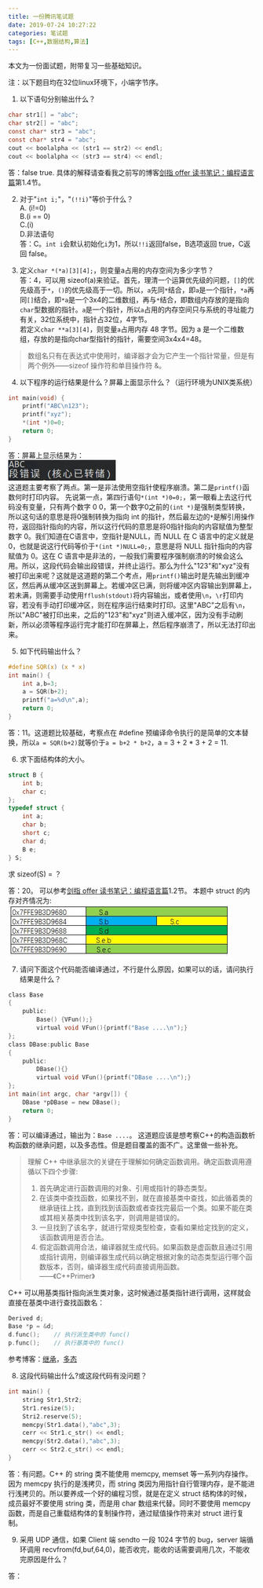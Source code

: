 ```yaml
---
title: 一份腾讯笔试题
date: 2019-07-24 10:27:22
categories: 笔试题
tags: [C++,数据结构,算法]
---
```


本文为一份面试题，附带复习一些基础知识。
<!-- more -->

注：以下题目均在32位linux环境下，小端字节序。

1. 以下语句分别输出什么？

```C
char str1[] = "abc";
char str2[] = "abc";
const char* str3 = "abc";
const char* str4 = "abc";
cout << boolalpha << (str1 == str2) << endl;
cout << boolalpha << (str3 == str4) << endl;
```
答：false  true.  具体的解释请查看我之前写的博客[剑指 offer 读书笔记：编程语言篇](https://mr-solution.github.io/Notes/2019/06/22/%E5%89%91%E6%8C%87-offer-%E8%AF%BB%E4%B9%A6%E7%AC%94%E8%AE%B0/#more)第1.4节。

2. 对于"`int i;`"，"`(!!i)`"等价于什么？  
A. (i!=0)  
B.(i == 0)  
C.(i)  
D.非法语句  
答：C。`int i`会默认初始化`i`为1，所以`!!i`返回false，B选项返回 true，C返回 false。

3. 定义`char *(*a)[3][4];`，则变量a占用的内存空间为多少字节？  
答：4，可以用 sizeof(a)来验证。首先，理清一个运算优先级的问题，`[]`的优先级高于`*`，`()`的优先级高于一切。所以，`a`先同`*`结合，即`a`是一个指针，`*a`再同`[]`结合，即`*a`是一个3x4的二维数组，再与`*`结合，即数组内存放的是指向`char`型数据的指针。`a`是一个指针，所以`a`占用的内存空间只与系统的寻址能力有关，32位系统中，指针占32位，4字节。  
若定义`char **a[3][4]`，则变量`a`占用内存 48 字节。因为 a 是一个二维数组，存放的是指向char型指针的指针，需要空间3x4x4=48。

> 数组名只有在表达式中使用时，编译器才会为它产生一个指针常量，但是有两个例外——sizeof 操作符和单目操作符 &。

4. 以下程序的运行结果是什么？屏幕上面显示什么？（运行环境为UNIX类系统）
```C
int main(void) {
    printf("ABC\n123");
    printf("xyz");
    *(int *)0=0;
    return 0;
}
```
答：屏幕上显示结果为：  
![answer](一份腾讯笔试题/Q4.jpg)  
这道题主要考察了两点。第一是非法使用空指针使程序崩溃。第二是`printf()`函数何时打印内容。
先说第一点，第四行语句`*(int *)0=0;`，第一眼看上去这行代码没有变量，只有两个数字 0 0，第一个数字0之前的`(int *)`是强制类型转换，所以这句话的意思是将0强制转换为指向 int 的指针，然后最左边的`*`是解引用操作符，返回指针指向的内容，所以这行代码的意思是将0指针指向的内容赋值为整型数字 0。我们知道在C语言中，空指针是NULL，而 NULL 在 C 语言中的定义就是 0，也就是说这行代码等价于`*(int *)NULL=0;`，意思是将 NULL 指针指向的内容赋值为 0。这在 C 语言中是非法的，一般我们需要程序强制崩溃的时候会这么用。所以，这段代码会输出段错误，并终止运行。那么为什么"123"和"xyz"没有被打印出来呢？这就是这道题的第二个考点，用`printf()`输出时是先输出到缓冲区，然后再从缓冲区送到屏幕上。若缓冲区已满，则将缓冲区内容输出到屏幕上，若未满，则需要手动使用`fflush(stdout)`将内容输出，或者使用`\n`，`\r`打印内容，若没有手动打印缓冲区，则在程序运行结束时打印。这里"ABC"之后有`\n`，所以"ABC"被打印出来，之后的"123"和"xyz"则进入缓冲区，因为没有手动刷新，所以必须等程序运行完才能打印在屏幕上，然后程序崩溃了，所以无法打印出来。

5. 如下代码输出什么？
``` C
#define SQR(x) (x * x)
int main() {
    int a,b=3;
    a = SQR(b+2);
    printf("a=%d\n",a);
    return 0;
}
```
答：11。这道题比较基础，考察点在 #define 预编译命令执行的是简单的文本替换，所以`a = SQR(b+2)`就等价于`a = b+2 * b+2`，a = 3 + 2 * 3 + 2 = 11.

6. 求下面结构体的大小。
``` C
struct B {
    int b;
    char c;
};
typedef struct {
    int a;
    char b;
    short c;
    char d;
    B e;
} S;
```
求 sizeof(S) = ？

答：20。
可以参考[剑指 offer 读书笔记：编程语言篇](https://mr-solution.github.io/Notes/2019/06/22/%E5%89%91%E6%8C%87-offer-%E8%AF%BB%E4%B9%A6%E7%AC%94%E8%AE%B0/)1.2节。
本题中 struct 的内存对齐情况为:  
![answer](一份腾讯笔试题/Q6.jpg)

7. 请问下面这个代码能否编译通过，不行是什么原因，如果可以的话，请问执行结果是什么？
``` C 
class Base 
{
    public:
        Base() {VFun();}
        virtual void VFun(){printf("Base ....\n");}
};
class DBase:public Base 
{
    public:
        DBase(){}
        virtual void VFun(){printf("DBase ....\n");}
};
int main(int argc, char *argv[]) {
    DBase *pDBase = new DBase();
    return 0;
}
```
答：可以编译通过，输出为：`Base ....`。
这道题应该是想考察C++的构造函数析构函数的继承问题，以及多态性。但是题目覆盖的面不广。这里做一些补充。
> 理解 C++ 中继承层次的关键在于理解如何确定函数调用。确定函数调用遵循以下四个步骤:
> 1. 首先确定进行函数调用的对象、引用或指针的静态类型。
> 2. 在该类中查找函数，如果找不到，就在直接基类中查找，如此循着类的继承链往上找，直到找到该函数或者查找完最后一个类。如果不能在类或其相关基类中找到该名字，则调用是错误的。
> 3. 一旦找到了该名字，就进行常规类型检查，查看如果给定找到的定义，该函数调用是否合法。
> 4. 假定函数调用合法，编译器就生成代码。如果函数是虚函数且通过引用或指针调用，则编译器生成代码以确定根据对象的动态类型运行哪个函数版本，否则，编译器生成代码直接调用函数。  
> ——《C++Primer》

C++ 可以用基类指针指向派生类对象，这时候通过基类指针进行调用，这样就会直接在基类中进行查找函数名：
``` C
Derived d;
Base *p = &d;
d.func();    // 执行派生类中的 func()
p.func();    // 执行基类中的 func()
```
参考博客：[继承](https://blog.csdn.net/iicy266/article/details/11906697)，[多态](https://blog.csdn.net/ijn842/article/details/80936236)

8. 这段代码输出什么?或这段代码有没问题？
``` C
int main() {
    string Str1,Str2; 
    Str1.resize(5);
    Stri2.reserve(5);
    memcpy(Str1.data(),"abc",3);
    cerr << Str1.c_str() << endl;
    memcpy(Str2.data(),"abc",3);
    cerr << Str2.c_str() << endl;
}
```
答：有问题。C++ 的 string 类不能使用 memcpy, memset 等一系列内存操作。因为 memcpy 执行的是浅拷贝，而 string 类因为用指针自行管理内存，是不能进行浅拷贝的。所以要养成一个好的编程习惯，就是在定义 struct 结构体的时候，成员最好不要使用 string 类，而是用 char 数组来代替。同时不要使用 memcpy 函数，而是自己重载结构体的复制操作符，通过赋值操作符来对 struct 进行复制。

9. 采用 UDP 通信，如果 Client 端 sendto 一段 1024 字节的 bug，server 端循环调用 recvfrom(fd,buf,64,0)，能否收完，能收的话需要调用几次，不能收完原因是什么？

答：

